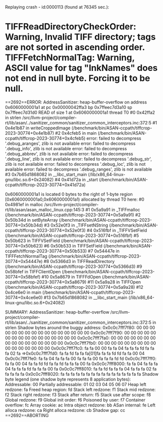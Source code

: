 

Replaying crash - id:0000113 (found at 76345 sec.):

TIFFReadDirectoryCheckOrder: Warning, Invalid TIFF directory; tags are not sorted in ascending order.
TIFFFetchNormalTag: Warning, ASCII value for tag "InkNames" does not end in null byte. Forcing it to be null.
=================================================================
==2692==ERROR: AddressSanitizer: heap-buffer-overflow on address 0x6060000001a1 at pc 0x00000042ffa3 bp 0x7ffeec7d3a10 sp 0x7ffeec7d31d0
READ of size 1 at 0x6060000001a1 thread T0
    #0 0x42ffa2 in strlen /src/llvm-project/compiler-rt/lib/asan/../sanitizer_common/sanitizer_common_interceptors.inc:372:5
    #1 0x4e1b87 in writeCroppedImage (/benchmark/bin/ASAN-ccpath/tiffcrop-2023-30774+0x4e1b87)
    #2 0x4cfeb5 in main (/benchmark/bin/ASAN-ccpath/tiffcrop-2023-30774+0x4cfeb5)
error: failed to decompress '.debug_aranges', zlib is not available
error: failed to decompress '.debug_info', zlib is not available
error: failed to decompress '.debug_abbrev', zlib is not available
error: failed to decompress '.debug_line', zlib is not available
error: failed to decompress '.debug_str', zlib is not available
error: failed to decompress '.debug_loc', zlib is not available
error: failed to decompress '.debug_ranges', zlib is not available
    #3 0x7b65d1868082 in __libc_start_main (/lib/x86_64-linux-gnu/libc.so.6+0x24082)
    #4 0x41d72a in _start (/benchmark/bin/ASAN-ccpath/tiffcrop-2023-30774+0x41d72a)

0x6060000001a1 is located 0 bytes to the right of 1-byte region [0x6060000001a0,0x6060000001a1)
allocated by thread T0 here:
    #0 0x4981ef in malloc /src/llvm-project/compiler-rt/lib/asan/asan_malloc_linux.cpp:145:3
    #1 0x5a9a91 in _TIFFmalloc (/benchmark/bin/ASAN-ccpath/tiffcrop-2023-30774+0x5a9a91)
    #2 0x50b34d in setByteArray (/benchmark/bin/ASAN-ccpath/tiffcrop-2023-30774+0x50b34d)
    #3 0x52e0f3 in _TIFFsetNString (/benchmark/bin/ASAN-ccpath/tiffcrop-2023-30774+0x52e0f3)
    #4 0x516fbf in _TIFFVSetField (/benchmark/bin/ASAN-ccpath/tiffcrop-2023-30774+0x516fbf)
    #5 0x50b623 in TIFFVSetField (/benchmark/bin/ASAN-ccpath/tiffcrop-2023-30774+0x50b623)
    #6 0x50b533 in TIFFSetField (/benchmark/bin/ASAN-ccpath/tiffcrop-2023-30774+0x50b533)
    #7 0x54447e in TIFFFetchNormalTag (/benchmark/bin/ASAN-ccpath/tiffcrop-2023-30774+0x54447e)
    #8 0x5366d3 in TIFFReadDirectory (/benchmark/bin/ASAN-ccpath/tiffcrop-2023-30774+0x5366d3)
    #9 0x58bfef in TIFFClientOpen (/benchmark/bin/ASAN-ccpath/tiffcrop-2023-30774+0x58bfef)
    #10 0x5a8679 in TIFFFdOpen (/benchmark/bin/ASAN-ccpath/tiffcrop-2023-30774+0x5a8679)
    #11 0x5a9a28 in TIFFOpen (/benchmark/bin/ASAN-ccpath/tiffcrop-2023-30774+0x5a9a28)
    #12 0x4ce6e0 in main (/benchmark/bin/ASAN-ccpath/tiffcrop-2023-30774+0x4ce6e0)
    #13 0x7b65d1868082 in __libc_start_main (/lib/x86_64-linux-gnu/libc.so.6+0x24082)

SUMMARY: AddressSanitizer: heap-buffer-overflow /src/llvm-project/compiler-rt/lib/asan/../sanitizer_common/sanitizer_common_interceptors.inc:372:5 in strlen
Shadow bytes around the buggy address:
  0x0c0c7fff7f80: 00 00 00 00 00 00 00 00 00 00 00 00 00 00 00 00
  0x0c0c7fff7f90: 00 00 00 00 00 00 00 00 00 00 00 00 00 00 00 00
  0x0c0c7fff7fa0: 00 00 00 00 00 00 00 00 00 00 00 00 00 00 00 00
  0x0c0c7fff7fb0: 00 00 00 00 00 00 00 00 00 00 00 00 00 00 00 00
  0x0c0c7fff7fc0: fa fa 00 00 fa fa 04 fa fa fa fd fa fa fa 02 fa
=>0x0c0c7fff7fd0: fa fa fd fa fa fa[01]fa fa fa fd fd fa fa 00 04
  0x0c0c7fff7fe0: fa fa 04 fa fa fa 00 fa fa fa 00 fa fa fa fd fd
  0x0c0c7fff7ff0: fa fa 00 04 fa fa fd fd fa fa fd fa fa fa 00 fa
  0x0c0c7fff8000: fa fa 04 fa fa fa 04 fa fa fa fd fa fa fa 00 fa
  0x0c0c7fff8010: fa fa fd fa fa fa 04 fa fa fa 02 fa fa fa fa fa
  0x0c0c7fff8020: fa fa fa fa fa fa fa fa fa fa fa fa fa fa fa fa
Shadow byte legend (one shadow byte represents 8 application bytes):
  Addressable:           00
  Partially addressable: 01 02 03 04 05 06 07 
  Heap left redzone:       fa
  Freed heap region:       fd
  Stack left redzone:      f1
  Stack mid redzone:       f2
  Stack right redzone:     f3
  Stack after return:      f5
  Stack use after scope:   f8
  Global redzone:          f9
  Global init order:       f6
  Poisoned by user:        f7
  Container overflow:      fc
  Array cookie:            ac
  Intra object redzone:    bb
  ASan internal:           fe
  Left alloca redzone:     ca
  Right alloca redzone:    cb
  Shadow gap:              cc
==2692==ABORTING